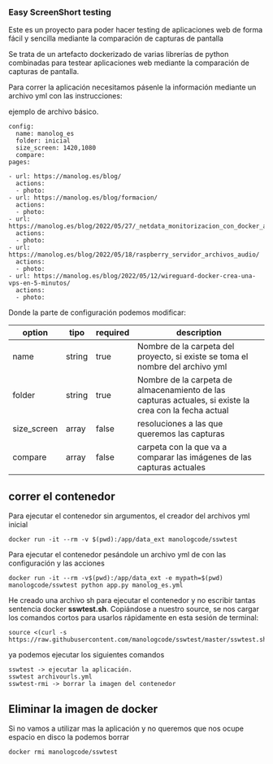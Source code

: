 ### Easy ScreenShort testing

Este es un proyecto para poder hacer testing de aplicaciones web de forma fácil y sencilla mediante la comparación de capturas de pantalla

Se trata de un artefacto dockerizado de varias librerías de python combinadas para testear aplicaciones web mediante la comparación de capturas de pantalla.


Para correr la aplicación necesitamos pásenle la información mediante un archivo yml con las instrucciones:


ejemplo de archivo básico.

```
config:
  name: manolog_es
  folder: inicial
  size_screen: 1420,1080
  compare: 
pages:

- url: https://manolog.es/blog/
  actions:
  - photo:
- url: https://manolog.es/blog/formacion/
  actions:
  - photo:
- url: https://manolog.es/blog/2022/05/27/_netdata_monitorizacion_con_docker_auth/
  actions:
  - photo:
- url: https://manolog.es/blog/2022/05/18/raspberry_servidor_archivos_audio/
  actions:
  - photo:
- url: https://manolog.es/blog/2022/05/12/wireguard-docker-crea-una-vps-en-5-minutos/
  actions:
  - photo:

```

Donde la parte de configuración podemos modificar:

| option | tipo  | required  |  description  |
|--------|--------|----------|------------|
| name  |  string  | true | Nombre de la carpeta del proyecto, si existe se toma el nombre del archivo yml   |
| folder  |  string  | true | Nombre de la carpeta de almacenamiento de las capturas actuales, si existe la crea con la fecha actual |
| size_screen  | array  |  false  | resoluciones a las que queremos las capturas  |
| compare  | array  |  false  | carpeta con la que va a comparar las imágenes de las capturas actuales |


## correr el contenedor

Para ejecutar el contenedor sin argumentos, el creador del archivos yml inicial

    docker run -it --rm -v $(pwd):/app/data_ext manologcode/sswtest

Para ejecutar el contenedor pesándole un archivo yml de con las configuración y las acciones

    docker run -it --rm -v$(pwd):/app/data_ext -e mypath=$(pwd) manologcode/sswtest python app.py manolog_es.yml

He creado una archivo sh para ejecutar el contenedor y no escribir tantas sentencia docker **sswtest.sh**. Copiándose a nuestro source, se nos cargar los comandos cortos para usarlos rápidamente en esta sesión de terminal:

    source <(curl -s https://raw.githubusercontent.com/manologcode/sswtest/master/sswtest.sh)

ya podemos ejecutar los siguientes comandos

    sswtest -> ejecutar la aplicación.
    sswtest archivourls.yml
    sswtest-rmi -> borrar la imagen del contenedor

## Eliminar la imagen de docker

Si no vamos a utilizar mas la aplicación y no queremos que nos ocupe espacio en disco la podemos borrar

    docker rmi manologcode/sswtest